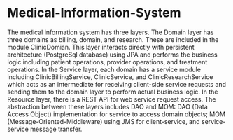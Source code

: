 # Medical-Information-System
The medical information system has three layers. The Domain layer has three domains as billing, domain, and research. These are included in the module ClinicDomian. This layer interacts directly with persistent architecture (PostgreSql database) using JPA and performs the business logic including patient operations, provider operations, and treatment operations. In the Service layer, each domain has a service module including ClinicBillingService, ClinicService, and ClinicResearchService which acts as an intermediate for receiving client-side service requests and sending them to the domain layer to perform actual business logic. In the Resource layer, there is a REST API for web service request access.
The abstraction between these layers includes DAO and MOM: DAO (Data Access Object) implementation for service to access domain objects; MOM (Message-Oriented-Middleware) using JMS for client-service, and service-service message transfer.
